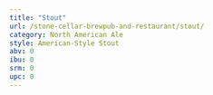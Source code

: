 ```yaml
---
title: "Stout"
url: /stone-cellar-brewpub-and-restaurant/stout/
category: North American Ale
style: American-Style Stout
abv: 0
ibu: 0
srm: 0
upc: 0
---
```


